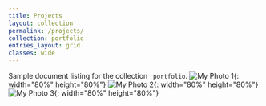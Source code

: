 ```yaml
---
title: Projects
layout: collection
permalink: /projects/
collection: portfolio
entries_layout: grid
classes: wide
---
```


Sample document listing for the collection `_portfolio`.
![My Photo 1](/assets/images/DSCF6661.JPG){: width="80%" height="80%"}
![My Photo 2](/assets/images/DSCF6669.JPG){: width="80%" height="80%"}
![My Photo 3](/assets/images/DSCF7177.JPG){: width="80%" height="80%"}
